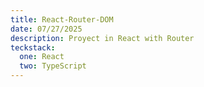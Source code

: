 ```yaml
---
title: React-Router-DOM
date: 07/27/2025
description: Proyect in React with Router
teckstack:
  one: React
  two: TypeScript
---
```

